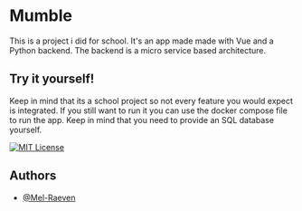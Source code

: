 
# Mumble

This is a project i did for school. It's an app made made with Vue and a Python backend. The backend is a micro service based architecture.


## Try it yourself!

Keep in mind that its a school project so not every feature you would expect is integrated. If you still want to run it you can use the docker compose file to run the app. Keep in mind that you need to provide an SQL database yourself.

[![MIT License](https://img.shields.io/badge/License-MIT-green.svg)](https://choosealicense.com/licenses/mit/)



## Authors

- [@Mel-Raeven](https://www.github.com/Mel-Raeven)

